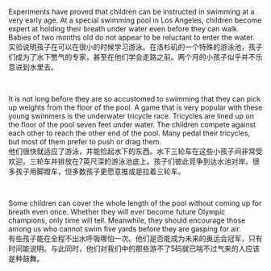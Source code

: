 Experiments have proved that children can be instructed in swimming at a very early age. At a special swimming pool in Los Angeles, children become expert at holding their breath under water even before they can walk. Babies of two months old do not appear to be reluctant to enter the water.  
实验说明孩子在可以在很小的时候学习游泳。在洛杉矶的一个特殊的游泳池，孩子们成为了水下憋气的专家，甚至在他们学会走路之前。两个月的小孩子似乎并不乐意进到水里去。  

    



It is not long before they are so accustomed to swimming that they can pick up weights from the floor of the pool. A game that is very popular with these young swimmers is the underwater tricycle race. Tricycles are lined up on the floor of the pool seven feet under water. The children compete against each other to reach the other end of the pool. Many pedal their tricycles, but most of them prefer to push or drag them.  
他们很快就适应了游泳，并能捡起水下的东西。水下三轮车在这些小孩子间非常受欢迎。三轮车并排放在7英尺深的游泳池底上。孩子们彼此竞争到达水池对岸。很多孩子用脚蹬车，但多数孩子更愿意推或是拉着三轮车。  

    



Some children can cover the whole length of the pool without coming up for breath even once. Whether they will ever become future Olympic champions, only time will tell. Meanwhile, they should encourage those among us who cannot swim five yards before they are gasping for air.  
有些孩子能在全程不出水呼吸哪怕一次。他们是否能成为未来的奥运会冠军，只有时间能说明。与此同时，他们对我们中的那些游不了5码就已喘不过气来的人应该是种鼓舞。  
